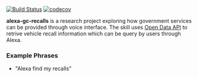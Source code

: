 [![Build Status](https://travis-ci.org/tc-ca/alexa-gc-recalls.svg?branch=master)](https://travis-ci.org/tc-ca/alexa-gc-recalls)
 [![codecov](https://codecov.io/gh/tc-ca/alexa-gc-recalls/branch/master/graph/badge.svg)](https://codecov.io/gh/tc-ca/alexa-gc-recalls/)



**alexa-gc-recalls** is a research project exploring how government services can be provided through voice interface.
The skill uses [Open Data API](https://open.canada.ca/data/en/dataset/1ec92326-47ef-4110-b7ca-959fab03f96d) to retrive vehicle recall information which can be query by users through Alexa. 

### Example Phrases
- "Alexa find my recalls"
